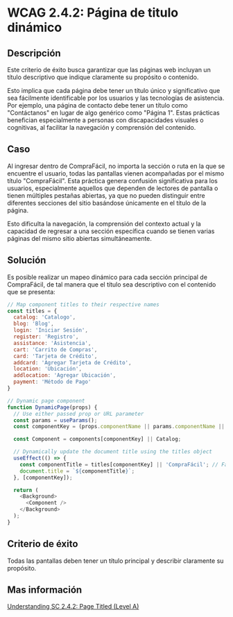 # WCAG 2.4.2: Página de titulo dinámico

## Descripción

Este criterio de éxito busca garantizar que las páginas web incluyan un título descriptivo que indique claramente su propósito o contenido.

Esto implica que cada página debe tener un título único y significativo que sea fácilmente identificable por los usuarios y las tecnologías de asistencia. Por ejemplo, una página de contacto debe tener un título como "Contáctanos" en lugar de algo genérico como "Página 1". Estas prácticas benefician especialmente a personas con discapacidades visuales o cognitivas, al facilitar la navegación y comprensión del contenido.

## Caso

Al ingresar dentro de CompraFácil, no importa la sección o ruta en la que se encuentre el usuario, todas las pantallas vienen acompañadas por el mismo título "CompraFácil". Esta práctica genera confusión significativa para los usuarios, especialmente aquellos que dependen de lectores de pantalla o tienen múltiples pestañas abiertas, ya que no pueden distinguir entre diferentes secciones del sitio basándose únicamente en el título de la página.

Esto dificulta la navegación, la comprensión del contexto actual y la capacidad de regresar a una sección específica cuando se tienen varias páginas del mismo sitio abiertas simultáneamente.

## Solución

Es posible realizar un mapeo dinámico para cada sección principal de CompraFácil, de tal manera que el título sea descriptivo con el contenido que se presenta:

```javascript
// Map component titles to their respective names
const titles = {
  catalog: 'Catalogo',
  blog: 'Blog',
  login: 'Iniciar Sesión',
  register: 'Registro',
  assistance: 'Asistencia',
  cart: 'Carrito de Compras',
  card: 'Tarjeta de Crédito',
  addcard: 'Agregar Tarjeta de Crédito',
  location: 'Ubicación',
  addlocation: 'Agregar Ubicación',
  payment: 'Método de Pago'
}

// Dynamic page component
function DynamicPage(props) {
  // Use either passed prop or URL parameter
  const params = useParams();
  const componentKey = (props.componentName || params.componentName || 'catalog').toLowerCase();

  const Component = components[componentKey] || Catalog;

  // Dynamically update the document title using the titles object
  useEffect(() => {
    const componentTitle = titles[componentKey] || 'CompraFácil'; // Fallback to "CompraFácil" if no title is found
    document.title = `${componentTitle}`;
  }, [componentKey]);

  return (
    <Background>
      <Component />
    </Background>
  );
}
```

## Criterio de éxito

Todas las pantallas deben tener un título principal y describir claramente su propósito.

## Mas información

[Understanding SC 2.4.2: Page Titled (Level A)](https://www.w3.org/WAI/WCAG22/Understanding/page-titled)

